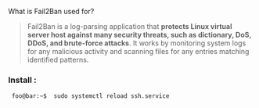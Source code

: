 What is Fail2Ban used for?

>Fail2Ban is a log-parsing application that **protects Linux virtual server host against many security threats, such as dictionary, DoS, DDoS, and brute-force attacks**. It works by monitoring system logs for any malicious activity and scanning files for any entries matching identified patterns.

### Install :
````bash
 foo@bar:~$  sudo systemctl reload ssh.service
````